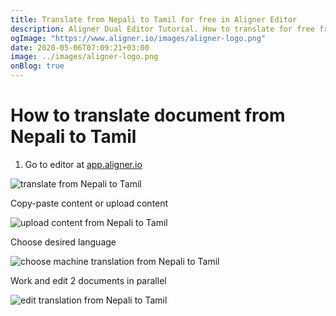 ```yaml
---
title: Translate from Nepali to Tamil for free in Aligner Editor
description: Aligner Dual Editor Tutorial. How to translate for free from Nepali to Tamil. Aligner is multilingual document management platform. 
ogImage: "https://www.aligner.io/images/aligner-logo.png"
date: 2020-05-06T07:09:21+03:00
image: ../images/aligner-logo.png
onBlog: true
---
```


# How to translate document from Nepali to Tamil

1. Go to editor at [app.aligner.io](https://app.aligner.io "Aligner App web page")

![translate from Nepali to Tamil](../aligner-blank-editor.png "translate from Nepali to Tamil")

Copy-paste content or upload content

![upload content from Nepali to Tamil](../aligner-uploaded-document.png "upload content from Nepali to Tamil")

Choose desired language

![choose machine translation from Nepali to Tamil](../aligner-language-dropdown.png "choose machine translation from Nepali to Tamil")

Work and edit 2 documents in parallel

![edit translation from Nepali to Tamil](../aligner-double-sitded-editor.png "edit translation from Nepali to Tamil")

